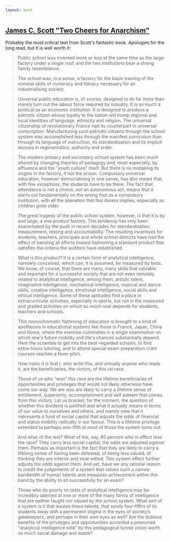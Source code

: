 ```yaml
---
layout: post
---
```


## [James C. Scott "Two Cheers for Anarchism"](https://press.princeton.edu/titles/9816.html)

Probably the most critical text from Scott's fantastic book. Apologies for the long read, but it is well worth it:

>Public school was invented more or less at the same time as the large factory under a single roof, and the two institutions bear a strong family resemblance.

>The school was, in a sense, a factory for the basic training of the minimal skills of numeracy and literacy necessary for an industrialising society.

>Universal public education is, of course, designed to do far more than merely turn out the labour force required by industry. It is as much a political as an economic institution. It is designed to produce a patriotic citizen whose loyalty to the nation will trump regional and local identities of language, ethnicity and religion. The universal citizenship of revolutionary France had its counterpart in universal conscription. Manufacturing such patriotic citizens through the school system was accomplished less through the manifest curriculum than through its language of instruction, its standardisation and its implicit lessons in regimentation, authority and order.

>The modern primary and secondary school system has been much altered by changing theories of pedagogy and, most especially, by affluence and the "youth culture" itself. But there is no mistaking its origins in the factory, if not the prison. Compulsory universal education, however democratising in one sense, has also meant that, with few exceptions, the students have to be there. The fact that attendance is not a choice, not an autonomous act, means that it starts out fundamentally on the wrong foot as a compulsory institution, with all the alienation that this duress implies, especially as children grow older.

> The great tragedy of the public school system, however, is that it is by and large, a one product factory. This tendency has only been exacerbated by the push in recent decades for standardisation, measurement, testing and accountability. The resulting incentives for students, teachers, principals and whole school districts have had the effect of bending all efforts toward fashioning a standard product that satisfies the criteria the auditors have established.

>What is this product? It is a certain form of analytical intelligence, narrowly conceived, which can, it is assumed, be measured by tests. We know, of course, that there are many, many skills that valuable and important for a successful society that are not even remotely related to analytical intelligence, among them, artistic talent, imaginative intelligence, mechanical intelligence, musical and dance skills, creative intelligence, emotional intelligence, social skills and ethical intelligence. Some of these aptitudes find a place in extracurricular activities, especially in sports, but not in the measured and graded activities on which so much now depends for students, teachers and schools.

>This monochromatic flattening of education is brought to a kind of apotheosis in educational systems like those in France, Japan, China and Korea, where the exercise culminates in a single examination on which one's future mobility and life's chances substantially depend. Here the scramble to get into the best-regarded schools, to find extra-hours tutoring, and to attend special exam-preparation cram courses reaches a fever pitch.

>How ironic it is that I, who write this, and virtually anyone who reads it, are the beneficiaries, the victors, of this rat race.

>Those of us who “won” this race are the lifetime beneficiaries of opportunities and privileges that would not likely otherwise have come our way. We are also are likely to carry a lifetime sense of entitlement, superiority, accomplishment and self esteem that comes from this victory. Let us bracket, for the moment, the question of whether this dividend is justified and what it actually means in terms of our value to ourselves and others, and merely note that it represents a fund of social capital that adjusts the odds of financial and status mobility radically in our favour. This is a lifetime privilege extended to perhaps one-fifth at most of those the system turns out.

>And what of the rest? What of the, say, 80 percent who in effect lose the race? They carry less social capital; the odds are adjusted against them. Perhaps as important is the fact that they are likely to carry a lifelong sense of having been defeated, of being less valued, of thinking they are inferior and slow witted. This system effect further adjusts the odds against them. And yet, have we any rational reason to credit the judgements of a system that values such a narrow bandwidth of human talents and measures achievement within this band by the ability to sit successfully for an exam?

>Those who do poorly on tests of analytical intelligence may be incredibly talented at one or more of the many forms of intelligence that are neither taught nor valued by the school system. What sort of a system is it that wastes these talents, that sends four-fifths of its students away with a permanent stigma in the eyes of society’s gatekeepers, and perhaps in their own eyes as well? Are the dubious benefits of the privileges and opportunities accorded a presumed “analytical intelligence elite” by this pedagogical tunnel vision worth so much social damage and waste?
